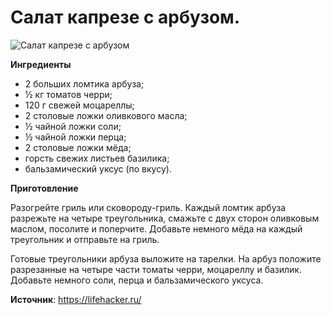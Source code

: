 # Салат капрезе с арбузом.

![Салат капрезе с арбузом](/images/Kulinar/Salad/kapreze-arbuz.jpg 'Салат капрезе с арбузом')

**Ингредиенты**

- 2 больших ломтика арбуза;
- ½ кг томатов черри;
- 120 г свежей моцареллы;
- 2 столовые ложки оливкового масла;
- ½ чайной ложки соли;
- ½ чайной ложки перца;
- 2 столовые ложки мёда;
- горсть свежих листьев базилика;
- бальзамический уксус (по вкусу).

**Приготовление**

Разогрейте гриль или сковороду-гриль. Каждый ломтик арбуза разрежьте на четыре треугольника, смажьте с двух сторон оливковым маслом, посолите и поперчите. Добавьте немного мёда на каждый треугольник и отправьте на гриль.

Готовые треугольники арбуза выложите на тарелки. На арбуз положите разрезанные на четыре части томаты черри, моцареллу и базилик. Добавьте немного соли, перца и бальзамического уксуса.

**Источник**: https://lifehacker.ru/
